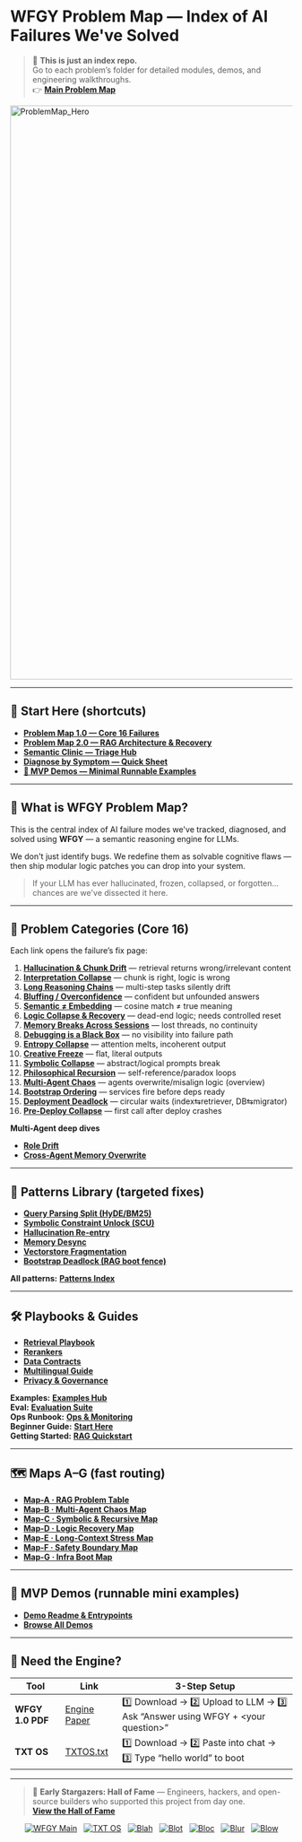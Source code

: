 # WFGY Problem Map — Index of AI Failures We've Solved

> 📌 **This is just an index repo.**  
> Go to each problem’s folder for detailed modules, demos, and engineering walkthroughs.  
> 👉 **[Main Problem Map](https://github.com/onestardao/WFGY/tree/main/ProblemMap)**

<img width="1536" height="1024" alt="ProblemMap_Hero" src="https://github.com/user-attachments/assets/b2a5add8-6647-4424-8eff-9e449bf7382b" />

---

## 🚀 Start Here (shortcuts)

- **[Problem Map 1.0 — Core 16 Failures](https://github.com/onestardao/WFGY/blob/main/ProblemMap/README.md)**
- **[Problem Map 2.0 — RAG Architecture & Recovery](https://github.com/onestardao/WFGY/blob/main/ProblemMap/rag-architecture-and-recovery.md)**
- **[Semantic Clinic — Triage Hub](https://github.com/onestardao/WFGY/blob/main/ProblemMap/SemanticClinicIndex.md)**
- **[Diagnose by Symptom — Quick Sheet](https://github.com/onestardao/WFGY/blob/main/ProblemMap/Diagnose.md)**
- **[🧩 MVP Demos — Minimal Runnable Examples](https://github.com/onestardao/WFGY/blob/main/ProblemMap/mvp_demo/README.md)**

---

## 🧠 What is WFGY Problem Map?

This is the central index of AI failure modes we've tracked, diagnosed, and solved using **WFGY** — a semantic reasoning engine for LLMs.

We don't just identify bugs. We redefine them as solvable cognitive flaws — then ship modular logic patches you can drop into your system.

> If your LLM has ever hallucinated, frozen, collapsed, or forgotten... chances are we've dissected it here.

---

## 🧭 Problem Categories (Core 16)

Each link opens the failure’s fix page:

1. **[Hallucination & Chunk Drift](https://github.com/onestardao/WFGY/blob/main/ProblemMap/hallucination.md)** — retrieval returns wrong/irrelevant content  
2. **[Interpretation Collapse](https://github.com/onestardao/WFGY/blob/main/ProblemMap/retrieval-collapse.md)** — chunk is right, logic is wrong  
3. **[Long Reasoning Chains](https://github.com/onestardao/WFGY/blob/main/ProblemMap/context-drift.md)** — multi-step tasks silently drift  
4. **[Bluffing / Overconfidence](https://github.com/onestardao/WFGY/blob/main/ProblemMap/bluffing.md)** — confident but unfounded answers  
5. **[Semantic ≠ Embedding](https://github.com/onestardao/WFGY/blob/main/ProblemMap/embedding-vs-semantic.md)** — cosine match ≠ true meaning  
6. **[Logic Collapse & Recovery](https://github.com/onestardao/WFGY/blob/main/ProblemMap/logic-collapse.md)** — dead-end logic; needs controlled reset  
7. **[Memory Breaks Across Sessions](https://github.com/onestardao/WFGY/blob/main/ProblemMap/memory-coherence.md)** — lost threads, no continuity  
8. **[Debugging is a Black Box](https://github.com/onestardao/WFGY/blob/main/ProblemMap/retrieval-traceability.md)** — no visibility into failure path  
9. **[Entropy Collapse](https://github.com/onestardao/WFGY/blob/main/ProblemMap/entropy-collapse.md)** — attention melts, incoherent output  
10. **[Creative Freeze](https://github.com/onestardao/WFGY/blob/main/ProblemMap/creative-freeze.md)** — flat, literal outputs  
11. **[Symbolic Collapse](https://github.com/onestardao/WFGY/blob/main/ProblemMap/symbolic-collapse.md)** — abstract/logical prompts break  
12. **[Philosophical Recursion](https://github.com/onestardao/WFGY/blob/main/ProblemMap/philosophical-recursion.md)** — self-reference/paradox loops  
13. **[Multi-Agent Chaos](https://github.com/onestardao/WFGY/blob/main/ProblemMap/Multi-Agent_Problems.md)** — agents overwrite/misalign logic (overview)  
14. **[Bootstrap Ordering](https://github.com/onestardao/WFGY/blob/main/ProblemMap/bootstrap-ordering.md)** — services fire before deps ready  
15. **[Deployment Deadlock](https://github.com/onestardao/WFGY/blob/main/ProblemMap/deployment-deadlock.md)** — circular waits (index⇆retriever, DB⇆migrator)  
16. **[Pre-Deploy Collapse](https://github.com/onestardao/WFGY/blob/main/ProblemMap/predeploy-collapse.md)** — first call after deploy crashes  

**Multi-Agent deep dives**  
- **[Role Drift](https://github.com/onestardao/WFGY/blob/main/ProblemMap/multi-agent-chaos/role-drift.md)**  
- **[Cross-Agent Memory Overwrite](https://github.com/onestardao/WFGY/blob/main/ProblemMap/multi-agent-chaos/memory-overwrite.md)**

---

## 🧩 Patterns Library (targeted fixes)

- **[Query Parsing Split (HyDE/BM25)](https://github.com/onestardao/WFGY/blob/main/ProblemMap/patterns/pattern_query_parsing_split.md)**
- **[Symbolic Constraint Unlock (SCU)](https://github.com/onestardao/WFGY/blob/main/ProblemMap/patterns/pattern_symbolic_constraint_unlock.md)**
- **[Hallucination Re-entry](https://github.com/onestardao/WFGY/blob/main/ProblemMap/patterns/pattern_hallucination_reentry.md)**
- **[Memory Desync](https://github.com/onestardao/WFGY/blob/main/ProblemMap/patterns/pattern_memory_desync.md)**
- **[Vectorstore Fragmentation](https://github.com/onestardao/WFGY/blob/main/ProblemMap/patterns/pattern_vectorstore_fragmentation.md)**
- **[Bootstrap Deadlock (RAG boot fence)](https://github.com/onestardao/WFGY/blob/main/ProblemMap/patterns/pattern_bootstrap_deadlock.md)**

**All patterns:** **[Patterns Index](https://github.com/onestardao/WFGY/tree/main/ProblemMap/patterns)**

---

## 🛠️ Playbooks & Guides

- **[Retrieval Playbook](https://github.com/onestardao/WFGY/blob/main/ProblemMap/retrieval-playbook.md)**
- **[Rerankers](https://github.com/onestardao/WFGY/blob/main/ProblemMap/rerankers.md)**
- **[Data Contracts](https://github.com/onestardao/WFGY/blob/main/ProblemMap/data-contracts.md)**
- **[Multilingual Guide](https://github.com/onestardao/WFGY/blob/main/ProblemMap/multilingual-guide.md)**
- **[Privacy & Governance](https://github.com/onestardao/WFGY/blob/main/ProblemMap/privacy-and-governance.md)**

**Examples:** **[Examples Hub](https://github.com/onestardao/WFGY/tree/main/ProblemMap/examples)**  
**Eval:** **[Evaluation Suite](https://github.com/onestardao/WFGY/tree/main/ProblemMap/eval)**  
**Ops Runbook:** **[Ops & Monitoring](https://github.com/onestardao/WFGY/tree/main/ProblemMap/ops)**  
**Beginner Guide:** **[Start Here](https://github.com/onestardao/WFGY/blob/main/ProblemMap/BeginnerGuide.md)**  
**Getting Started:** **[RAG Quickstart](https://github.com/onestardao/WFGY/blob/main/ProblemMap/getting-started.md)**

---

## 🗺️ Maps A–G (fast routing)

- **[Map-A · RAG Problem Table](https://github.com/onestardao/WFGY/blob/main/ProblemMap/RAG_Problems.md)**
- **[Map-B · Multi-Agent Chaos Map](https://github.com/onestardao/WFGY/blob/main/ProblemMap/Multi-Agent_Problems.md)**
- **[Map-C · Symbolic & Recursive Map](https://github.com/onestardao/WFGY/blob/main/ProblemMap/Symbolic_Logic_Problems.md)**
- **[Map-D · Logic Recovery Map](https://github.com/onestardao/WFGY/blob/main/ProblemMap/logic-collapse.md)**
- **[Map-E · Long-Context Stress Map](https://github.com/onestardao/WFGY/blob/main/ProblemMap/LongContext_Problems.md)**
- **[Map-F · Safety Boundary Map](https://github.com/onestardao/WFGY/blob/main/ProblemMap/Safety_Boundary_Problems.md)**
- **[Map-G · Infra Boot Map](https://github.com/onestardao/WFGY/blob/main/ProblemMap/Infra_Boot_Problems.md)**

---

## 🧪 MVP Demos (runnable mini examples)

- **[Demo Readme & Entrypoints](https://github.com/onestardao/WFGY/blob/main/ProblemMap/mvp_demo/README.md)**
- **[Browse All Demos](https://github.com/onestardao/WFGY/tree/main/ProblemMap/mvp_demo)**

---

## 🧰 Need the Engine?

| Tool | Link | 3-Step Setup |
|------|------|--------------|
| **WFGY 1.0 PDF** | [Engine Paper](https://zenodo.org/records/15630969) | 1️⃣ Download → 2️⃣ Upload to LLM → 3️⃣ Ask “Answer using WFGY + \<your question>” |
| **TXT OS** | [TXTOS.txt](https://zenodo.org/records/15788557) | 1️⃣ Download → 2️⃣ Paste into chat → 3️⃣ Type “hello world” to boot |

---

> 👑 **Early Stargazers: Hall of Fame** — Engineers, hackers, and open-source builders who supported this project from day one.  
> **[View the Hall of Fame](https://github.com/onestardao/WFGY/tree/main/stargazers)**

<div align="center">

[![WFGY Main](https://img.shields.io/badge/WFGY-Main-red?style=flat-square)](https://github.com/onestardao/WFGY)
&nbsp;
[![TXT OS](https://img.shields.io/badge/TXT%20OS-Reasoning%20OS-orange?style=flat-square)](https://github.com/onestardao/WFGY/tree/main/OS)
&nbsp;
[![Blah](https://img.shields.io/badge/Blah-Semantic%20Embed-yellow?style=flat-square)](https://github.com/onestardao/WFGY/tree/main/OS/BlahBlahBlah)
&nbsp;
[![Blot](https://img.shields.io/badge/Blot-Persona%20Core-green?style=flat-square)](https://github.com/onestardao/WFGY/tree/main/OS/BlotBlotBlot)
&nbsp;
[![Bloc](https://img.shields.io/badge/Bloc-Reasoning%20Compiler-blue?style=flat-square)](https://github.com/onestardao/WFGY/tree/main/OS/BlocBlocBloc)
&nbsp;
[![Blur](https://img.shields.io/badge/Blur-Text2Image%20Engine-navy?style=flat-square)](https://github.com/onestardao/WFGY/tree/main/OS/BlurBlurBlur)
&nbsp;
[![Blow](https://img.shields.io/badge/Blow-Game%20Logic-purple?style=flat-square)](https://github.com/onestardao/WFGY/tree/main/OS/BlowBlowBlow)

</div>

